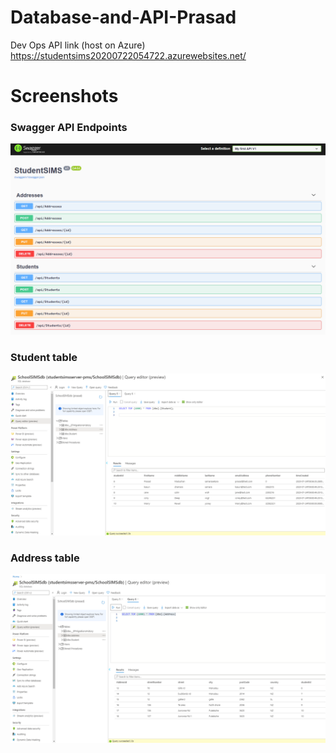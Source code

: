 
# Database-and-API-Prasad

Dev Ops API link (host on Azure)
https://studentsims20200722054722.azurewebsites.net/

# Screenshots
### Swagger API Endpoints
![student API](img/1.png)

### Student table
![2.png](img/2.png)

### Address table
![3.png](img/3.png)